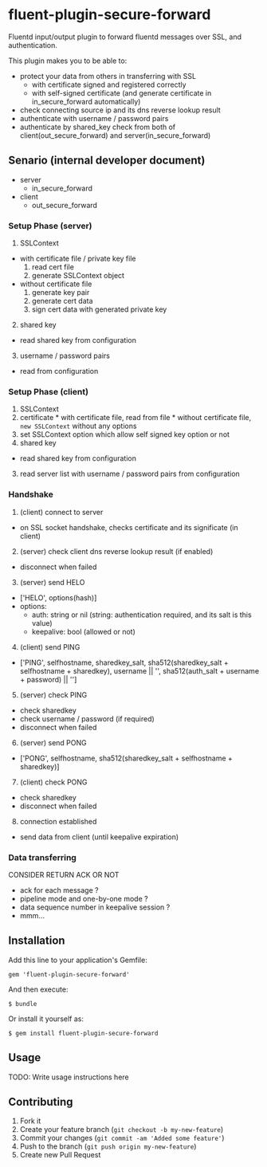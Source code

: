 # fluent-plugin-secure-forward

Fluentd input/output plugin to forward fluentd messages over SSL, and authentication.

This plugin makes you to be able to:

 * protect your data from others in transferring with SSL
   * with certificate signed and registered correctly
   * with self-signed certificate (and generate certificate in in\_secure\_forward automatically)
 * check connecting source ip and its dns reverse lookup result
 * authenticate with username / password pairs
 * authenticate by shared_key check from both of client(out\_secure\_forward) and server(in\_secure\_forward)

## Senario (internal developer document)

* server
  * in\_secure\_forward
* client
  * out\_secure\_forward

### Setup Phase (server)

1. SSLContext
  * with certificate file / private key file
    1. read cert file
    2. generate SSLContext object
  * without certificate file
    1. generate key pair
    2. generate cert data
    3. sign cert data with generated private key
2. shared key
  * read shared key from configuration
3. username / password pairs
  * read from configuration

### Setup Phase (client)

1. SSLContext
  1. certificate
    * with certificate file, read from file
    * without certificate file, `new SSLContext` without any options
  2. set SSLContext option which allow self signed key option or not
2. shared key
  * read shared key from configuration
3. read server list with username / password pairs from configuration

### Handshake

1. (client) connect to server
  * on SSL socket handshake, checks certificate and its significate (in client)
2. (server) check client dns reverse lookup result (if enabled)
  * disconnect when failed
3. (server) send HELO
  * ['HELO', options(hash)]
  * options:
    * auth: string or nil (string: authentication required, and its salt is this value)
    * keepalive: bool (allowed or not)
4. (client) send PING
  * ['PING', selfhostname, sharedkey_salt, sha512(sharedkey_salt + selfhostname + sharedkey), username || '', sha512(auth_salt + username + password) || '']
5. (server) check PING
  * check sharedkey
  * check username / password (if required)
  * disconnect when failed
6. (server) send PONG
  * ['PONG', selfhostname, sha512(sharedkey_salt + selfhostname + sharedkey)]
7. (client) check PONG
  * check sharedkey
  * disconnect when failed
8. connection established
  * send data from client (until keepalive expiration)

### Data transferring

CONSIDER RETURN ACK OR NOT

 * ack for each message ?
 * pipeline mode and one-by-one mode ?
 * data sequence number in keepalive session ?
 * mmm...

## Installation

Add this line to your application's Gemfile:

    gem 'fluent-plugin-secure-forward'

And then execute:

    $ bundle

Or install it yourself as:

    $ gem install fluent-plugin-secure-forward

## Usage

TODO: Write usage instructions here

## Contributing

1. Fork it
2. Create your feature branch (`git checkout -b my-new-feature`)
3. Commit your changes (`git commit -am 'Added some feature'`)
4. Push to the branch (`git push origin my-new-feature`)
5. Create new Pull Request
